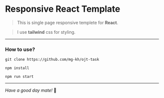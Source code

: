 # Responsive React Template

> This is single page responsive templete for **React**.

> I use **tailwind** css for styling.

---
### **How to use?**
```
git clone https://github.com/mg-kh/ojt-task

npm install

npm run start
```

---
*Have a good day mate!* :wave:
